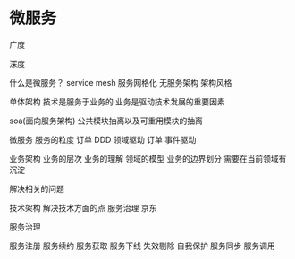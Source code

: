 # 微服务

广度

深度


什么是微服务？
 service mesh 服务网格化 无服务架构  架构风格


单体架构 技术是服务于业务的 业务是驱动技术发展的重要因素

soa(面向服务架构) 公共模块抽离以及可重用模块的抽离


微服务 服务的粒度 订单  DDD  领域驱动 订单 事件驱动



业务架构  业务的层次 业务的理解 领域的模型 业务的边界划分 需要在当前领域有沉淀

解决相关的问题

技术架构  解决技术方面的点  服务治理  京东



服务治理

服务注册 服务续约 服务获取 服务下线 失效剔除 自我保护 服务同步 服务调用